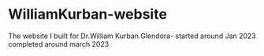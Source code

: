 # WilliamKurban-website
The website I built for Dr.William Kurban Glendora- started around Jan 2023 completed around march 2023
